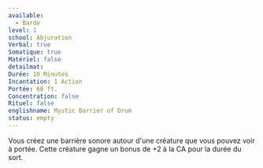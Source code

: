 ```yaml
---
available:
  - Barde
level: 1
school: Abjuration
Verbal: true
Somatique: true
Matériel: false
detailmat:
Durée: 10 Minutes
Incantation: 1 Action
Portée: 60 ft.
Concentration: false
Rituel: false
englishname: Mystic Barrier of Drum
status: empty
---
```

Vous créez une barrière sonore autour d'une créature que vous pouvez voir à portée. Cette créature gagne un bonus de +2 à la CA pour la durée du sort.